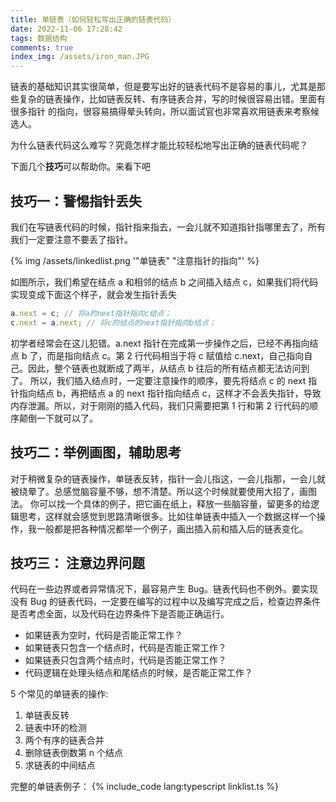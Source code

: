 ```yaml
---
title: 单链表（如何轻松写出正确的链表代码）
date: 2022-11-06 17:28:42
tags: 数据结构
comments: true
index_img: /assets/iron_man.JPG
---
```


链表的基础知识其实很简单，但是要写出好的链表代码不是容易的事儿，尤其是那些复杂的链表操作，比如链表反转、有序链表合并，写的时候很容易出错。里面有很多指针
的指向，很容易搞得晕头转向，所以面试官也非常喜欢用链表来考察候选人。

为什么链表代码这么难写？究竟怎样才能比较轻松地写出正确的链表代码呢？

下面几个**技巧**可以帮助你。来看下吧

## 技巧一：警惕指针丢失

我们在写链表代码的时候，指针指来指去，一会儿就不知道指针指哪里去了，所有我们一定要注意不要丢了指针。

{% img  /assets/linkedlist.png '"单链表" "注意指针的指向"' %}

如图所示，我们希望在结点 a 和相邻的结点 b 之间插入结点 c，如果我们将代码实现变成下面这个样子，就会发生指针丢失

```javascript
a.next = c; // 将a的next指针指向c结点；
c.next = a.next; // 将c的结点的next指针指向b结点；
```

初学者经常会在这儿犯错。a.next 指针在完成第一步操作之后，已经不再指向结点 b 了，而是指向结点 c。第 2 行代码相当于将 c 赋值给 c.next，自己指向自己。因此，整个链表也就断成了两半，从结点 b 往后的所有结点都无法访问到了。
所以，我们插入结点时，一定要注意操作的顺序，要先将结点 c 的 next 指针指向结点 b，再把结点 a 的 next 指针指向结点 c，这样才不会丢失指针，导致内存泄漏。所以，对于刚刚的插入代码，我们只需要把第 1 行和第 2 行代码的顺序颠倒一下就可以了。

## 技巧二：举例画图，辅助思考

对于稍微复杂的链表操作，单链表反转，指针一会儿指这，一会儿指那，一会儿就被绕晕了。总感觉脑容量不够，想不清楚。所以这个时候就要使用大招了，画图法。
你可以找一个具体的例子，把它画在纸上，释放一些脑容量，留更多的给逻辑思考，这样就会感觉到思路清晰很多。比如往单链表中插入一个数据这样一个操作，我一般都是把各种情况都举一个例子，画出插入前和插入后的链表变化。

## 技巧三： 注意边界问题

代码在一些边界或者异常情况下，最容易产生 Bug。链表代码也不例外。要实现没有 Bug 的链表代码，一定要在编写的过程中以及编写完成之后，检查边界条件是否考虑全面，以及代码在边界条件下是否能正确运行。

- 如果链表为空时，代码是否能正常工作？
- 如果链表只包含一个结点时，代码是否能正常工作？
- 如果链表只包含两个结点时，代码是否能正常工作？
- 代码逻辑在处理头结点和尾结点的时候，是否能正常工作？

5 个常见的单链表的操作:

1. 单链表反转
2. 链表中环的检测
3. 两个有序的链表合并
4. 删除链表倒数第 n 个结点
5. 求链表的中间结点

完整的单链表例子：
{% include_code lang:typescript linklist.ts %}
